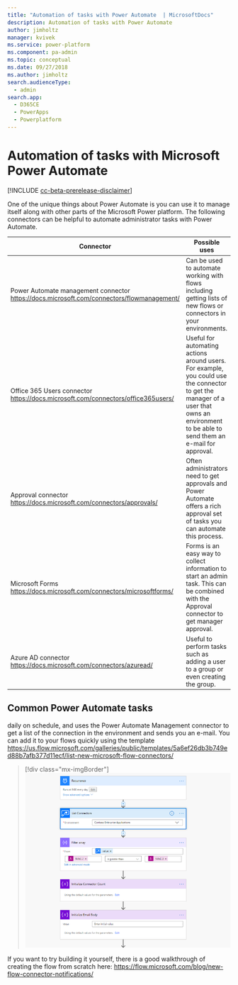 ```yaml
---
title: "Automation of tasks with Power Automate  | MicrosoftDocs"
description: Automation of tasks with Power Automate 
author: jimholtz
manager: kvivek
ms.service: power-platform
ms.component: pa-admin
ms.topic: conceptual
ms.date: 09/27/2018
ms.author: jimholtz
search.audienceType: 
  - admin
search.app: 
  - D365CE
  - PowerApps
  - Powerplatform
---
```

# Automation of tasks with Microsoft Power Automate

[!INCLUDE [cc-beta-prerelease-disclaimer](../includes/cc-beta-prerelease-disclaimer.md)]

One of the unique things about Power Automate is you can use it to manage itself along with other parts of the Microsoft Power platform. The following connectors can be helpful to automate administrator tasks with Power Automate.

|Connector  |Possible uses  |
|---------|---------|
|Power Automate management connector <br/>https://docs.microsoft.com/connectors/flowmanagement/     |Can be used to automate working with flows including getting lists of new flows or connectors in your environments.         |
|Office 365 Users connector<br/> https://docs.microsoft.com/connectors/office365users/     |Useful for automating actions around users. For example, you could use the connector to get the manager of a user that owns an environment to be able to send them an e-mail for approval.         |
|Approval connector<br/> https://docs.microsoft.com/connectors/approvals/     | Often administrators need to get approvals and Power Automate offers a rich approval set of tasks you can automate this process.        |
|Microsoft Forms <br/>https://docs.microsoft.com/connectors/microsoftforms/     | Forms is an easy way to collect information to start an admin task. This can be combined with the Approval connector to get manager approval.        |
|Azure AD connector <br/>https://docs.microsoft.com/connectors/azuread/     |Useful to perform tasks such as adding a user to a group or even creating the group.         |

## Common Power Automate tasks

daily on schedule, and uses the Power Automate Management connector to get a list of the connection in the environment and sends you an e-mail. You can add it to your flows quickly using the template https://us.flow.microsoft.com/galleries/public/templates/5a6ef26db3b749ed88b7afb377d11ecf/list-new-microsoft-flow-connectors/

> [!div class="mx-imgBorder"] 
> ![](media/list-new-flow-connectors.png "List new connectors")

If you want to try building it yourself, there is a good walkthrough of creating the flow from scratch here: https://flow.microsoft.com/blog/new-flow-connector-notifications/


